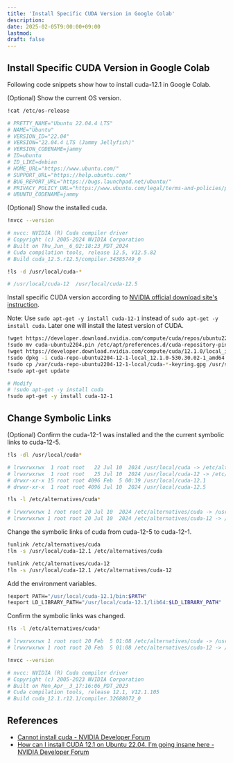 ```yaml
---
title: 'Install Specific CUDA Version in Google Colab'
description: 
date: 2025-02-05T9:00:00+09:00
lastmod: 
draft: false
---
```


## Install Specific CUDA Version in Google Colab

Following code snippets show how to install cuda-12.1 in Google Colab.

(Optional) Show the current OS version.

```bash
!cat /etc/os-release

# PRETTY_NAME="Ubuntu 22.04.4 LTS"
# NAME="Ubuntu"
# VERSION_ID="22.04"
# VERSION="22.04.4 LTS (Jammy Jellyfish)"
# VERSION_CODENAME=jammy
# ID=ubuntu
# ID_LIKE=debian
# HOME_URL="https://www.ubuntu.com/"
# SUPPORT_URL="https://help.ubuntu.com/"
# BUG_REPORT_URL="https://bugs.launchpad.net/ubuntu/"
# PRIVACY_POLICY_URL="https://www.ubuntu.com/legal/terms-and-policies/privacy-policy"
# UBUNTU_CODENAME=jammy
```

(Optional) Show the installed cuda.

```bash
!nvcc --version

# nvcc: NVIDIA (R) Cuda compiler driver
# Copyright (c) 2005-2024 NVIDIA Corporation
# Built on Thu_Jun__6_02:18:23_PDT_2024
# Cuda compilation tools, release 12.5, V12.5.82
# Build cuda_12.5.r12.5/compiler.34385749_0
```

```bash
!ls -d /usr/local/cuda-*

# /usr/local/cuda-12  /usr/local/cuda-12.5
```

Install specific CUDA version according to [NVIDIA official download site's instruction](https://developer.nvidia.com/cuda-12-1-0-download-archive?target_os=Linux&target_arch=x86_64&Distribution=Ubuntu&target_version=22.04&target_type=deb_local).

Note: Use `sudo apt-get -y install cuda-12-1` instead of `sudo apt-get -y install cuda`. Later one will install the latest version of CUDA.

```bash
!wget https://developer.download.nvidia.com/compute/cuda/repos/ubuntu2204/x86_64/cuda-ubuntu2204.pin
!sudo mv cuda-ubuntu2204.pin /etc/apt/preferences.d/cuda-repository-pin-600
!wget https://developer.download.nvidia.com/compute/cuda/12.1.0/local_installers/cuda-repo-ubuntu2204-12-1-local_12.1.0-530.30.02-1_amd64.deb
!sudo dpkg -i cuda-repo-ubuntu2204-12-1-local_12.1.0-530.30.02-1_amd64.deb
!sudo cp /var/cuda-repo-ubuntu2204-12-1-local/cuda-*-keyring.gpg /usr/share/keyrings/
!sudo apt-get update

# Modify
# !sudo apt-get -y install cuda
!sudo apt-get -y install cuda-12-1
```

## Change Symbolic Links

(Optional) Confirm the cuda-12-1 was installed and the the current symbolic links to cuda-12-5.

```bash
!ls -dl /usr/local/cuda*

# lrwxrwxrwx  1 root root   22 Jul 10  2024 /usr/local/cuda -> /etc/alternatives/cuda
# lrwxrwxrwx  1 root root   25 Jul 10  2024 /usr/local/cuda-12 -> /etc/alternatives/cuda-12
# drwxr-xr-x 15 root root 4096 Feb  5 00:39 /usr/local/cuda-12.1
# drwxr-xr-x  1 root root 4096 Jul 10  2024 /usr/local/cuda-12.5
```

```bash
!ls -l /etc/alternatives/cuda*

# lrwxrwxrwx 1 root root 20 Jul 10  2024 /etc/alternatives/cuda -> /usr/local/cuda-12.5
# lrwxrwxrwx 1 root root 20 Jul 10  2024 /etc/alternatives/cuda-12 -> /usr/local/cuda-12.5
```

Change the symbolic links of cuda from cuda-12-5 to cuda-12-1.

```bash
!unlink /etc/alternatives/cuda
!ln -s /usr/local/cuda-12.1 /etc/alternatives/cuda

!unlink /etc/alternatives/cuda-12
!ln -s /usr/local/cuda-12.1 /etc/alternatives/cuda-12
```

Add the environment variables.

```bash
!export PATH="/usr/local/cuda-12.1/bin:$PATH"
!export LD_LIBRARY_PATH="/usr/local/cuda-12.1/lib64:$LD_LIBRARY_PATH"
```

Confirm the symbolic links was changed.

```bash
!ls -l /etc/alternatives/cuda*

# lrwxrwxrwx 1 root root 20 Feb  5 01:08 /etc/alternatives/cuda -> /usr/local/cuda-12.1
# lrwxrwxrwx 1 root root 20 Feb  5 01:08 /etc/alternatives/cuda-12 -> /usr/local/cuda-12.1
```

```bash
!nvcc --version

# nvcc: NVIDIA (R) Cuda compiler driver
# Copyright (c) 2005-2023 NVIDIA Corporation
# Built on Mon_Apr__3_17:16:06_PDT_2023
# Cuda compilation tools, release 12.1, V12.1.105
# Build cuda_12.1.r12.1/compiler.32688072_0
```

## References

- [Cannot install cuda - NVIDIA Developer Forum](https://forums.developer.nvidia.com/t/cannot-install-cuda/287079)
- [How can I install CUDA 12.1 on Ubuntu 22.04. I’m going insane here - NVIDIA Developer Forum](https://forums.developer.nvidia.com/t/how-can-i-install-cuda-12-1-on-ubuntu-22-04-im-going-insane-here/293738)
